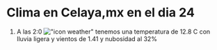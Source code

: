 # Clima en Celaya,mx en el dia 24

1. A las 2:0 !["icon weather"](http://openweathermap.org/img/w/10n.png) tenemos una temperatura de 12.8 C con lluvia ligera y  vientos de 1.41 y nubosidad al 32%
